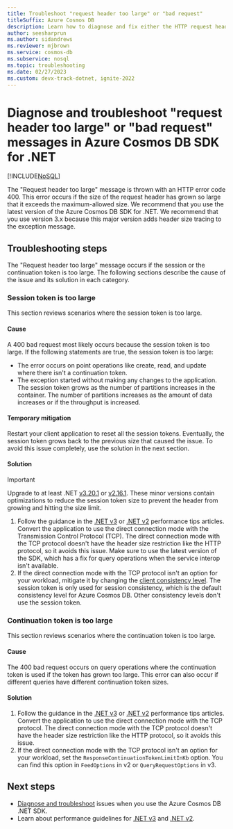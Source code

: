 ```yaml
---
title: Troubleshoot "request header too large" or "bad request"
titleSuffix: Azure Cosmos DB
description: Learn how to diagnose and fix either the HTTP request header too large or bad request (400) exceptions.
author: seesharprun
ms.author: sidandrews
ms.reviewer: mjbrown
ms.service: cosmos-db
ms.subservice: nosql
ms.topic: troubleshooting
ms.date: 02/27/2023
ms.custom: devx-track-dotnet, ignite-2022
---
```


# Diagnose and troubleshoot "request header too large" or "bad request" messages in Azure Cosmos DB SDK for .NET

[!INCLUDE[NoSQL](../includes/appliesto-nosql.md)]

The "Request header too large" message is thrown with an HTTP error code 400. This error occurs if the size of the request header has grown so large that it exceeds the maximum-allowed size. We recommend that you use the latest version of the Azure Cosmos DB SDK for .NET. We recommend that you use version 3.x because this major version adds header size tracing to the exception message.

## Troubleshooting steps

The "Request header too large" message occurs if the session or the continuation token is too large. The following sections describe the cause of the issue and its solution in each category.

### Session token is too large

This section reviews scenarios where the session token is too large.

#### Cause

A 400 bad request most likely occurs because the session token is too large. If the following statements are true, the session token is too large:

* The error occurs on point operations like create, read, and update where there isn't a continuation token.
* The exception started without making any changes to the application. The session token grows as the number of partitions increases in the container. The number of partitions increases as the amount of data increases or if the throughput is increased.

#### Temporary mitigation

Restart your client application to reset all the session tokens. Eventually, the session token grows back to the previous size that caused the issue. To avoid this issue completely, use the solution in the next section.

#### Solution

> [!IMPORTANT]
> Upgrade to at least .NET [v3.20.1](https://github.com/Azure/azure-cosmos-dotnet-v3/blob/master/changelog.md) or [v2.16.1](https://github.com/Azure/azure-cosmos-dotnet-v2/blob/master/changelog.md). These minor versions contain optimizations to reduce the session token size to prevent the header from growing and hitting the size limit.

1. Follow the guidance in the [.NET v3](performance-tips-dotnet-sdk-v3.md) or [.NET v2](performance-tips.md) performance tips articles. Convert the application to use the direct connection mode with the Transmission Control Protocol (TCP). The direct connection mode with the TCP protocol doesn't have the header size restriction like the HTTP protocol, so it avoids this issue. Make sure to use the latest version of the SDK, which has a fix for query operations when the service interop isn't available.
1. If the direct connection mode with the TCP protocol isn't an option for your workload, mitigate it by changing the [client consistency level](how-to-manage-consistency.md). The session token is only used for session consistency, which is the default consistency level for Azure Cosmos DB. Other consistency levels don't use the session token.

### Continuation token is too large

This section reviews scenarios where the continuation token is too large.

#### Cause

The 400 bad request occurs on query operations where the continuation token is used if the token has grown too large. This error can also occur if different queries have different continuation token sizes.

#### Solution

1. Follow the guidance in the [.NET v3](performance-tips-dotnet-sdk-v3.md) or [.NET v2](performance-tips.md) performance tips articles. Convert the application to use the direct connection mode with the TCP protocol. The direct connection mode with the TCP protocol doesn't have the header size restriction like the HTTP protocol, so it avoids this issue.
1. If the direct connection mode with the TCP protocol isn't an option for your workload, set the `ResponseContinuationTokenLimitInKb` option. You can find this option in `FeedOptions` in v2 or `QueryRequestOptions` in v3.

## Next steps

* [Diagnose and troubleshoot](troubleshoot-dotnet-sdk.md) issues when you use the Azure Cosmos DB .NET SDK.
* Learn about performance guidelines for [.NET v3](performance-tips-dotnet-sdk-v3.md) and [.NET v2](performance-tips.md).
